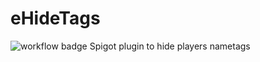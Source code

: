 # eHideTags
![workflow badge](https://github.com/en0tuk/eHideTags/actions/workflows/gradle.yml/badge.svg)
Spigot plugin to hide players nametags
